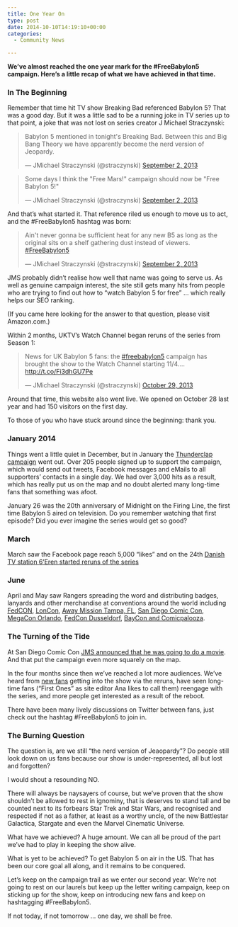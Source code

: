 ```yaml
---
title: One Year On
type: post
date: 2014-10-10T14:19:10+00:00
categories:
  - Community News

---
```

**We&#8217;ve almost reached the one year mark for the #FreeBabylon5 campaign. Here&#8217;s a little recap of what we have achieved in that time.**

### In The Beginning

Remember that time hit TV show Breaking Bad referenced Babylon 5? That was a good day. But it was a little sad to be a running joke in TV series up to that point, a joke that was not lost on series creator J Michael Straczynski:

<blockquote class="twitter-tweet" lang="en">
  <p>
    Babylon 5 mentioned in tonight's Breaking Bad. Between this and Big Bang Theory we have apparently become the nerd version of Jeopardy.
  </p>

  <p>
    &mdash; JMichael Straczynski (@straczynski) <a href="https://twitter.com/straczynski/status/374442924768894976">September 2, 2013</a>
  </p>
</blockquote>



<blockquote class="twitter-tweet" lang="en">
  <p>
    Some days I think the "Free Mars!" campaign should now be "Free Babylon 5!"
  </p>

  <p>
    &mdash; JMichael Straczynski (@straczynski) <a href="https://twitter.com/straczynski/status/374446196116299776">September 2, 2013</a>
  </p>
</blockquote>



And that&#8217;s what started it. That reference riled us enough to move us to act, and the #FreeBabylon5 hashtag was born:

<blockquote class="twitter-tweet" lang="en">
  <p>
    Ain't never gonna be sufficient heat for any new B5 as long as the original sits on a shelf gathering dust instead of viewers. <a href="https://twitter.com/hashtag/FreeBabylon5?src=hash">#FreeBabylon5</a>
  </p>

  <p>
    &mdash; JMichael Straczynski (@straczynski) <a href="https://twitter.com/straczynski/status/374449962219626497">September 2, 2013</a>
  </p>
</blockquote>



JMS probably didn&#8217;t realise how well that name was going to serve us. As well as genuine campaign interest, the site still gets many hits from people who are trying to find out how to &#8220;watch Babylon 5 for free&#8221; &#8230; which really helps our SEO ranking.

(If you came here looking for the answer to that question, please visit Amazon.com.)

Within 2 months, UKTV&#8217;s Watch Channel began reruns of the series from Season 1:

<blockquote class="twitter-tweet" lang="en">
  <p>
    News for UK Babylon 5 fans: the <a href="https://twitter.com/hashtag/freebabylon5?src=hash">#freebabylon5</a> campaign has brought the show to the Watch Channel starting 11/4&#8230;. <a href="http://t.co/Fi3dhGU7Pe">http://t.co/Fi3dhGU7Pe</a>
  </p>

  <p>
    &mdash; JMichael Straczynski (@straczynski) <a href="https://twitter.com/straczynski/status/395127253152985088">October 29, 2013</a>
  </p>
</blockquote>



Around that time, this website also went live. We opened on October 28 last year and had 150 visitors on the first day.

To those of you who have stuck around since the beginning: thank you.

### January 2014

Things went a little quiet in December, but in January the [Thunderclap campaign][1] went out. Over 205 people signed up to support the campaign, which would send out tweets, Facebook messages and eMails to all supporters&#8217; contacts in a single day. We had over 3,000 hits as a result, which has really put us on the map and no doubt alerted many long-time fans that something was afoot.

January 26 was the 20th anniversary of Midnight on the Firing Line, the first time Babylon 5 aired on television. Do you remember watching that first episode? Did you ever imagine the series would get so good?

### March

March saw the Facebook page reach 5,000 &#8220;likes&#8221; and on the 24th [Danish TV station 6&#8217;Eren started reruns of the series][2]

### June

April and May saw Rangers spreading the word and distributing badges, lanyards and other merchandise at conventions around the world including [FedCON][3], [LonCon][4], [Away Mission Tampa, FL][5], [San Diego Comic Con][6], [MegaCon Orlando][7], [FedCon Dusseldorf][8], [BayCon and Comicpalooza][9].

### The Turning of the Tide

At San Diego Comic Con [JMS announced that he was going to do a movie][10]. And that put the campaign even more squarely on the map.

In the four months since then we&#8217;ve reached a lot more audiences. We&#8217;ve heard from [new fans][11] getting into the show via the reruns, have seen long-time fans (&#8220;First Ones&#8221; as site editor Ana likes to call them) reengage with the series, and more people get interested as a result of the reboot.

There have been many lively discussions on Twitter between fans, just check out the hashtag #FreeBabylon5 to join in.

### The Burning Question

The question is, are we still &#8220;the nerd version of Jeaopardy&#8221;? Do people still look down on us fans because our show is under-represented, all but lost and forgotten?

I would shout a resounding NO.

There will always be naysayers of course, but we&#8217;ve proven that the show shouldn&#8217;t be allowed to rest in ignominy, that is deserves to stand tall and be counted next to its forbears Star Trek and Star Wars, and recognised and respected if not as a father, at least as a worthy uncle, of the new Battlestar Galactica, Stargate and even the Marvel Cinematic Universe.

What have we achieved? A huge amount. We can all be proud of the part we&#8217;ve had to play in keeping the show alive.

What is yet to be achieved? To get Babylon 5 on air in the US. That has been our core goal all along, and it remains to be conquered.

Let&#8217;s keep on the campaign trail as we enter our second year. We&#8217;re not going to rest on our laurels but keep up the letter writing campaign, keep on sticking up for the show, keep on introducing new fans and keep on hashtagging #FreeBabylon5.

If not today, if not tomorrow &#8230; one day, we shall be free.

 [1]: http://freeb5:8888/thunderclap-report/
 [2]: http://freeb5:8888/babylon-5-danish-6eren/
 [3]: http://freeb5:8888/fedcon23-update/
 [4]: http://freeb5:8888/join-babylonlurker-jan-loncon-2014/
 [5]: http://freeb5:8888/away-mission-tampa-fl-report/
 [6]: http://freeb5:8888/sdcc-report/
 [7]: http://freeb5:8888/freebabylon5-megacon-orlando-report/
 [8]: http://freeb5:8888/fedcon2013-dusseldorf-plan/
 [9]: http://freeb5:8888/campaign-update-baycon-comicpalooza/
 [10]: http://freeb5:8888/babylon-5-movie-details/
 [11]: http://freeb5:8888/tag/new-fans/
